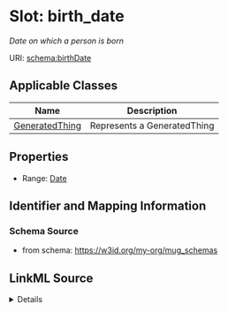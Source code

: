 # Slot: birth_date
_Date on which a person is born_


URI: [schema:birthDate](http://schema.org/birthDate)



<!-- no inheritance hierarchy -->




## Applicable Classes

| Name | Description |
| --- | --- |
[GeneratedThing](GeneratedThing.md) | Represents a GeneratedThing






## Properties

* Range: [Date](Date.md)







## Identifier and Mapping Information







### Schema Source


* from schema: https://w3id.org/my-org/mug_schemas




## LinkML Source

<details>
```yaml
name: birth_date
description: Date on which a person is born
from_schema: https://w3id.org/my-org/mug_schemas
rank: 1000
slot_uri: schema:birthDate
alias: birth_date
domain_of:
- GeneratedThing
range: date

```
</details>